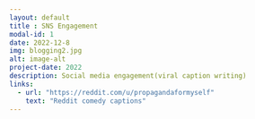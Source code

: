 ```yaml
---
layout: default
title : SNS Engagement
modal-id: 1
date: 2022-12-8
img: blogging2.jpg
alt: image-alt
project-date: 2022
description: Social media engagement(viral caption writing)
links:
  - url: "https://reddit.com/u/propagandaformyself"
    text: "Reddit comedy captions"
---
```


